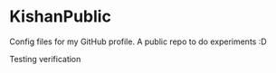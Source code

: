 # KishanPublic
Config files for my GitHub profile.
A public repo to do experiments :D

Testing verification

